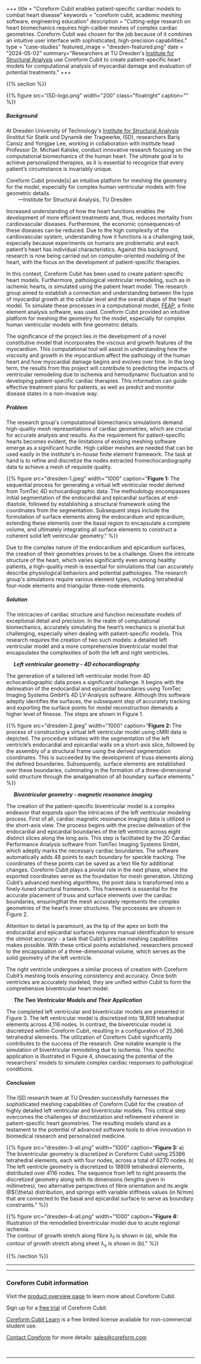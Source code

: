 +++
title = "Coreform Cubit enables patient-specific cardiac models to combat heart disease"
keywords = "coreform cubit, academic meshing software, engineering education"
description = "Cutting-edge research on heart biomechanics requires high-caliber meshes of complex cardiac geometries. Coreform Cubit was chosen for the job because of it combines an intuitive user interface with sophisticated, high-precision capabilities."
type = "case-studies"
featured_image = "dresden-featured.png"
date = "2024-05-02"
summary="Researchers at TU Dresden's [Institute for Structural Analysis](https://tu-dresden.de/bu/bauingenieurwesen/sdt/das-institut)  use Coreform Cubit to create patient-specific heart models for computational analysis of myocardial damage and evaluation of potential treatments."
+++

<!-- Yongjae Lee, Bariş Cansiz and Michael Kaliske -->

{{% section %}}


{{% figure src="ISD-logo.png" width="200" class="floatright" caption="" %}}<br>

##### Background  

<!-- Yongjae Lee, Bariş Cansiz and Michael Kaliske at  -->
<!-- Technische Universität Dresden (TU Dresden) -->

At Dresden University of Technology's [Institute for Structural Analysis](https://tu-dresden.de/bu/bauingenieurwesen/sdt/das-institut) (Institut für Statik und Dynamik der Tragwerke, ISD), researchers Bariş Cansiz and Yongjae Lee, working in collaboration with institute head Professor Dr. Michael Kaliske, conduct innovative research focusing on the computational biomechanics of the human heart. 
The ultimate goal is to achieve personalized therapies, as it is essential to recognize that every patient’s circumstance is invariably unique.

<aside class="pquote">
	<p>Coreform Cubit provide[s] an intuitive platform for meshing the geometry for the model, especially for complex human ventricular models with fine geometric details.
<br> &nbsp; &nbsp; &nbsp; &nbsp; &mdash;Institute for Structural Analysis, TU Dresden</p>
</aside>

Increased understanding of how the heart functions enables the development of more efficient treatments and, thus, reduces mortality from cardiovascular diseases. Furthermore, the economic consequences of these diseases can be reduced. Due to the high complexity of the cardiovascular system, understanding how it functions is a challenging task, especially because experiments on humans are problematic and each patient’s heart has individual characteristics. Against this background, research is now being carried out on computer-oriented modeling of the heart, with the focus on the development of patient-specific therapies.

In this context, Coreform Cubit has been used to create patient-specific heart models. Furthermore, pathological ventricular remodeling, such as in ischemic hearts, is simulated using the patient heart model. The research group aimed to establish a connection and understanding between the type of myocardial growth at the cellular level and the overall shape of the heart model. To simulate these processes in a computational model, [FEAP](http://projects.ce.berkeley.edu/feap/), a finite element analysis software, was used. Coreform Cubit provided an intuitive platform for meshing the geometry for the model, especially for complex human ventricular models with fine geometric details.

The significance of the project lies in the development of a novel constitutive model that incorporates the viscous and growth features of the myocardium. This computational tool will assist in understanding how the viscosity and growth in the myocardium affect the pathology of the human heart and how myocardial damage begins and evolves over time. In the long term, the results from this project will contribute to predicting the impacts of ventricular remodeling due to ischemia and hemodynamic fluctuation and to developing patient-specific cardiac therapies. This information can guide effective treatment plans for patients, as well as predict and monitor disease states in a non-invasive way.


 
##### Problem
The research group's computational biomechanics simulations demand high-quality mesh representations of cardiac geometries, which are crucial for accurate analysis and results. As the requirement for patient-specific hearts becomes evident, the limitations of existing meshing software emerge as a significant hurdle. High caliber meshes are needed that can be used easily in the institute's in-house finite element framework. The task at hand is to refine and discretize the nodes extracted fromechocardiography data to achieve a mesh of requisite quality.

{{% figure src="dresden-1.jpeg" width="1000" caption="<strong>Figure 1: </strong>The sequential process for generating a virtual left ventricular model derived from TomTec 4D echocardiographic data. The methodology encompasses initial segmentation of the endocardial and epicardial surfaces at end-diastole, followed by establishing a structural framework using the coordinates from the segmentation. Subsequent steps include the formulation of surface elements along the endocardium and epicardium, extending these elements over the basal region to encapsulate a complete volume, and ultimately integrating all surface elements to construct a coherent solid left ventricular geometry." %}}

Due to the complex nature of the endocardium and epicardium surfaces, the creation of their geometries proves to be a challenge. Given the intricate structure of the heart, which varies significantly even among healthy patients, a high-quality mesh is essential for simulations that can accurately describe physiological behaviors and potential pathologies. The research group's simulations require various element types, including tetrahedral four-node elements and triangular three-node elements.


##### Solution
The intricacies of cardiac structure and function necessitate models of exceptional detail and precision. In the realm of computational biomechanics, accurately simulating the heart’s mechanics is pivotal but challenging, especially when dealing with patient-specific models. This research requires the creation of two such models: a detailed left ventricular model and a more comprehensive biventricular model that encapsulates the complexities of both the left and right ventricles.


<div style="font-size:1em; font-style:italic; font-weight:650; margin-bottom:0.6em; margin-left:20px">Left ventricular geometry - 4D echocardiography</div>

The generation of a tailored left ventricular model from 4D echocardiographic data poses a significant challenge. It begins with the delineation of the endocardial and epicardial boundaries using TomTec Imaging Systems GmbH’s 4D LV-Analysis software. Although this software adeptly identifies the surfaces, the subsequent step of accurately tracking and exporting the surface points for model reconstruction demands a higher level of finesse. The steps are shown in Figure 1.

{{% figure src="dresden-2.jpeg" width="1000" caption="<strong>Figure 2: </strong> The process of constructing a virtual left ventricular model using cMRI data is depicted. The procedure initiates with the segmentation of the left ventricle’s endocardial and epicardial walls on a short-axis slice, followed by the assembly of a structural frame using the derived segmentation coordinates. This is succeeded by the development of truss elements along the defined boundaries. Subsequently, surface elements are established over these boundaries, culminating in the formation of a three-dimensional solid structure through the amalgamation of all boundary surface elements." %}}


<div style="font-size:1em; font-style:italic; font-weight:650; margin-bottom:0.6em; margin-left:20px"> Biventricular geometry - magnetic resonance imaging</div>

The creation of the patient-specific biventricular model is a complex endeavor that expands upon the intricacies of the left ventricular modeling process. First of all, cardiac magnetic resonance imaging data is utilized in the short-axis view.
The process begins with the precise delineation of the endocardial and epicardial boundaries of the left ventricle across eight distinct slices along the long axis. This step is facilitated by the 2D Cardiac Performance Analysis software from TomTec Imaging Systems GmbH, which adeptly marks the necessary cardiac boundaries. The software automatically adds 48 points to each boundary for speckle tracking. The coordinates of these points can be saved as a text file for additional changes.
Coreform Cubit plays a pivotal role in the next phase, where the exported coordinates serve as the foundation for mesh generation. Utilizing Cubit’s advanced meshing algorithms, the point data is transformed into a finely-tuned structural framework. This framework is essential for the accurate placement of truss and surface elements over the cardiac boundaries, ensuringthat the mesh accurately represents the complex geometries of the heart’s inner structures. The processes are shown in Figure 2.

Attention to detail is paramount, as the tip of the apex on both the endocardial and epicardial surfaces requires manual identification to ensure the utmost accuracy - a task that Cubit’s precise meshing capabilities makes possible. With these critical points established, researchers proceed to the encapsulation of a three-dimensional volume, which serves as the solid geometry of the left ventricle.

The right ventricle undergoes a similar process of creation with Coreform Cubit’s meshing tools ensuring consistency and accuracy. Once both ventricles are accurately modeled, they are unified within Cubit to form the comprehensive biventricular heart model.


<div style="font-size:1em; font-style:italic; font-weight:650; margin-bottom:0.6em; margin-left:20px">The Two Ventricular Models and Their Application</div>

The completed left ventricular and biventricular models are presented in Figure 3. The left ventricular model is discretized into 18,809 tetrahedral elements across 4,116 nodes. In contrast, the biventricular model is discretized within Coreform Cubit, resulting in a configuration of 25,366 tetrahedral elements. The utilization of Coreform Cubit significantly contributes to the success of the research. One notable example is the simulation of biventricular remodeling due to ischemia. This specific application is illustrated in Figure 4, showcasing the potential of the researchers' models to simulate complex cardiac responses to pathological conditions.

<!--. **Maybe paragraph lead sentence header:** Add content here. -->

##### Conclusion 
The ISD research team at TU Dresden successfully harnesses the sophisticated meshing capabilities of Coreform Cubit for the creation of highly detailed left ventricular and biventricular models. This critical step overcomes the challenges of discretization and refinement inherent in patient-specific heart geometries. The resulting models stand as a testament to the potential of advanced software tools to drive innovation in biomedical research and personalized medicine.

{{% figure src="dresden-3-all.png" width="1000" caption="<strong>Figure 3: </strong> a) The biventricular geometry is discretized in Coreform Cubit using 25366 tetrahedral elements, each with four nodes, across a total of 6270 nodes. b) The left ventricle geometry is discretized to 18809 tetrahedral elements, distributed over 4116 nodes. The sequence from left to right presents the discretized geometry along with its dimensions (lengths given in millimetres), two alternative perspectives of fibre orientation and its angle @${\theta} distribution, and springs with variable stiffness values (in N/mm) that are connected to the basal and epicardial surface to serve as boundary constraints." %}}

{{% figure src="dresden-4-all.png" width="1000" caption="<strong>Figure 4: </strong>Illustration of the remodelled biventricular model due to acute regional ischemia.<br> The contour of growth stretch along fibre λ<sub>f</sub> is shown in (a), while the contour of growth stretch along sheet λ<sub>s</sub> is shown in (b)." %}}


{{% /section %}}

--- 


---  

### Coreform Cubit information

Visit the [product overview page](/products/coreform-cubit/) to learn more about Coreform Cubit. 

Sign up for a [free trial](/products/trial/) of Coreform Cubit. 

[Coreform Cubit Learn](../../free-meshing-software/) is a free limited license available for non-commercial student use.

[Contact Coreform](/company/contact) for more details: sales@coreform.com

<br>

---